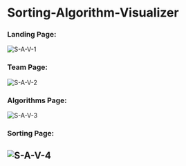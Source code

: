 # Sorting-Algorithm-Visualizer


### Landing Page:
![S-A-V-1](https://user-images.githubusercontent.com/71027441/196863020-43fb9731-2bb5-41c6-8f4a-444a278acd63.png)

### Team Page:
![S-A-V-2](https://user-images.githubusercontent.com/71027441/196863028-ef45a801-ab78-403a-a727-85a2d540b37c.png)

### Algorithms Page:
![S-A-V-3](https://user-images.githubusercontent.com/71027441/196863041-7abba9e3-9787-4f71-a616-e2cffa3e036a.png)

### Sorting Page:
![S-A-V-4](https://user-images.githubusercontent.com/71027441/196863049-5780cee3-13b2-403f-9e5b-be9deb62a489.png)
--------------------
